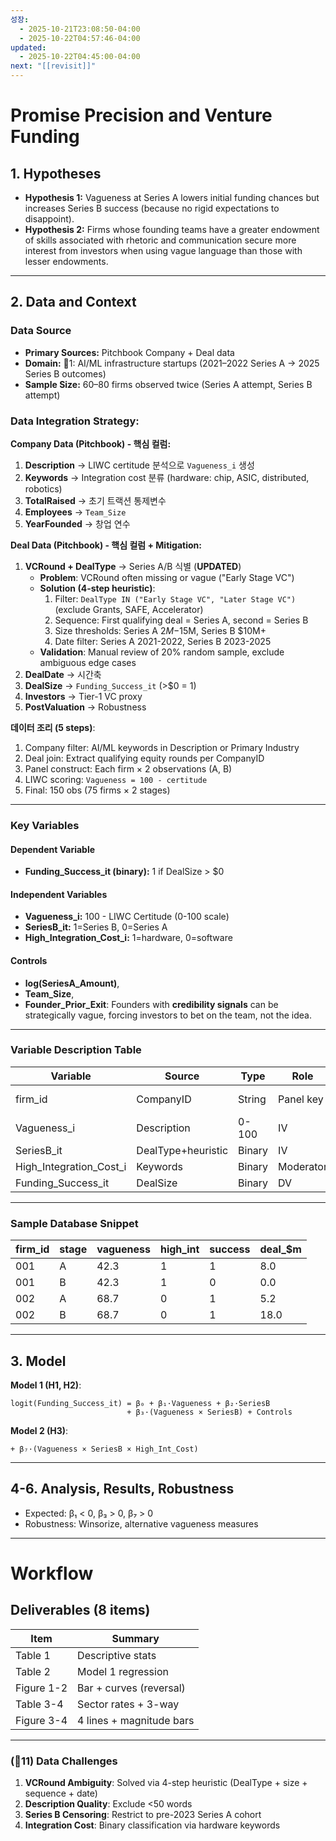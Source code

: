 ```yaml
---
성장:
  - 2025-10-21T23:08:50-04:00
  - 2025-10-22T04:57:46-04:00
updated:
  - 2025-10-22T04:45:00-04:00
next: "[[revisit]]"
---
```

# Promise Precision and Venture Funding

## 1. Hypotheses

* **Hypothesis 1:** Vagueness at Series A lowers initial funding chances but increases Series B success (because no rigid expectations to disappoint).
* **Hypothesis 2:** Firms whose founding teams have a greater endowment of skills associated with rhetoric and communication secure more interest from investors when using vague language than those with lesser endowments.

---

## 2. Data and Context

### Data Source

* **Primary Sources:** Pitchbook Company + Deal data
* **Domain:** 🚨1: AI/ML infrastructure startups (2021–2022 Series A → 2025 Series B outcomes)
* **Sample Size:** 60–80 firms observed twice (Series A attempt, Series B attempt)

### **Data Integration Strategy:**

**Company Data (Pitchbook) - 핵심 컬럼:**
1. **Description** → LIWC certitude 분석으로 `Vagueness_i` 생성
2. **Keywords** → Integration cost 분류 (hardware: chip, ASIC, distributed, robotics)
3. **TotalRaised** → 초기 트랙션 통제변수
4. **Employees** → `Team_Size`
5. **YearFounded** → 창업 연수

**Deal Data (Pitchbook) - 핵심 컬럼 + Mitigation:**
1. **VCRound + DealType** → Series A/B 식별 (**UPDATED**)
   - **Problem**: VCRound often missing or vague ("Early Stage VC")
   - **Solution (4-step heuristic)**:
     1. Filter: `DealType IN ("Early Stage VC", "Later Stage VC")` (exclude Grants, SAFE, Accelerator)
     2. Sequence: First qualifying deal = Series A, second = Series B
     3. Size thresholds: Series A $2M-$15M, Series B $10M+
     4. Date filter: Series A 2021-2022, Series B 2023-2025
   - **Validation**: Manual review of 20% random sample, exclude ambiguous edge cases
2. **DealDate** → 시간축
3. **DealSize** → `Funding_Success_it` (>$0 = 1)
4. **Investors** → Tier-1 VC proxy
5. **PostValuation** → Robustness

**데이터 조리 (5 steps)**:
1. Company filter: AI/ML keywords in Description or Primary Industry
2. Deal join: Extract qualifying equity rounds per CompanyID
3. Panel construct: Each firm × 2 observations (A, B)
4. LIWC scoring: `Vagueness = 100 - certitude`
5. Final: 150 obs (75 firms × 2 stages)

---

### Key Variables

#### Dependent Variable

* **Funding_Success_it (binary):** 1 if DealSize > $0

#### Independent Variables

* **Vagueness_i:** 100 - LIWC Certitude (0-100 scale)
* **SeriesB_it:** 1=Series B, 0=Series A
* **High_Integration_Cost_i:** 1=hardware, 0=software

#### Controls

* **log(SeriesA_Amount)**, 
* **Team_Size**, 
* **Founder_Prior_Exit**: Founders with **credibility signals** can be strategically vague, forcing investors to bet on the team, not the idea.

---

### Variable Description Table

| Variable | Source | Type | Role | Example |
|----------|--------|------|------|---------|
| firm_id | CompanyID | String | Panel key | "100001-08" |
| Vagueness_i | Description | 0-100 | IV | 68.4 |
| SeriesB_it | DealType+heuristic | Binary | IV | 0 |
| High_Integration_Cost_i | Keywords | Binary | Moderator | 1 |
| Funding_Success_it | DealSize | Binary | DV | 1 |

---

### Sample Database Snippet

| firm_id | stage | vagueness | high_int | success | deal_$m |
|---------|-------|-----------|----------|---------|---------|
| 001 | A | 42.3 | 1 | 1 | 8.0 |
| 001 | B | 42.3 | 1 | 0 | 0.0 |
| 002 | A | 68.7 | 0 | 1 | 5.2 |
| 002 | B | 68.7 | 0 | 1 | 18.0 |

---

## 3. Model

**Model 1 (H1, H2)**:
```
logit(Funding_Success_it) = β₀ + β₁·Vagueness + β₂·SeriesB 
                          + β₃·(Vagueness × SeriesB) + Controls
```

**Model 2 (H3)**:
```
+ β₇·(Vagueness × SeriesB × High_Int_Cost)
```

---

## 4-6. Analysis, Results, Robustness

* Expected: β₁ < 0, β₃ > 0, β₇ > 0
* Robustness: Winsorize, alternative vagueness measures

---

# Workflow

## Deliverables (8 items)

| Item | Summary |
|------|---------|
| Table 1 | Descriptive stats |
| Table 2 | Model 1 regression |
| Figure 1-2 | Bar + curves (reversal) |
| Table 3-4 | Sector rates + 3-way |
| Figure 3-4 | 4 lines + magnitude bars |

---

### **(🚨11) Data Challenges**

1. **VCRound Ambiguity**: Solved via 4-step heuristic (DealType + size + sequence + date)
2. **Description Quality**: Exclude <50 words
3. **Series B Censoring**: Restrict to pre-2023 Series A cohort
4. **Integration Cost**: Binary classification via hardware keywords
